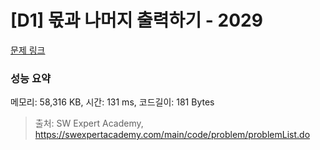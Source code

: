 # [D1] 몫과 나머지 출력하기 - 2029 

[문제 링크](https://swexpertacademy.com/main/code/problem/problemDetail.do?contestProbId=AV5QGNvKAtEDFAUq) 

### 성능 요약

메모리: 58,316 KB, 시간: 131 ms, 코드길이: 181 Bytes



> 출처: SW Expert Academy, https://swexpertacademy.com/main/code/problem/problemList.do